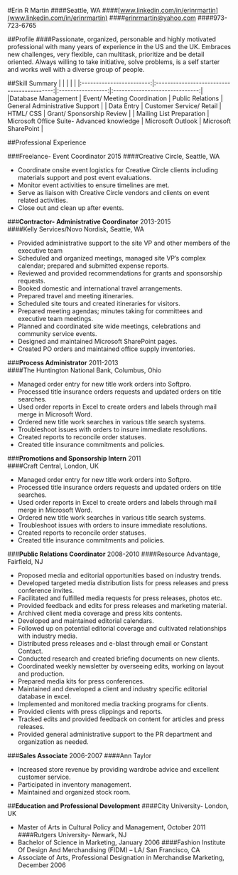 #Erin R Martin
####Seattle, WA
####[www.linkedin.com/in/erinrmartin](www.linkedin.com/in/erinrmartin)
####erinrmartin@yahoo.com 
####973-723-6765

##Profile
####Passionate, organized, personable and highly motivated professional with many  years of experience in the US and the UK. Embraces new challenges, very flexible, can multitask, prioritize and be detail oriented. Always willing to take initiative, solve problems, is a self starter and works well with a diverse group of people.  

##Skill Summary
|                          |                                            |                   |                                |
|:------------------------:|:------------------------------------------:|:-----------------:|:------------------------------:|
|Database Management                 |         Event/ Meeting Coordination        |  Public Relations | General Administrative Support |
|        Data Entry        |          Customer Service/ Retail          |     HTML/ CSS     |    Grant/ Sponsorship Review   |
| Mailing List Preparation | Microsoft Office Suite- Advanced knowledge | Microsoft Outlook |      Microsoft SharePoint      |

##Professional Experience

###Freelance- Event Coordinator 2015
####Creative Circle, Seattle, WA
- Coordinate onsite event logistics for Creative Circle clients including materials support and post event evaluations.
- Monitor event activities to ensure timelines are met.
- Serve as liaison with Creative Circle vendors and clients on event related activities.
- Close out and clean up after events. 

###**Contractor- Administrative Coordinator** 2013-2015  
####Kelly Services/Novo Nordisk, Seattle, WA
- Provided administrative support to the site VP and other members of the executive team 
- Scheduled and organized meetings, managed site VP’s complex calendar; prepared and submitted expense reports. 
- Reviewed and provided recommendations for grants and sponsorship requests.
- Booked domestic and international travel arrangements. 
- Prepared travel and meeting itineraries. 
- Scheduled site tours and created itineraries for visitors.
- Prepared meeting agendas; minutes taking for committees and executive team meetings.
- Planned and coordinated site wide meetings, celebrations and community service events. 
- Designed and maintained Microsoft SharePoint pages.
- Created PO orders and maintained office supply inventories.

###**Process Administrator** 2011-2013  
####The Huntington National Bank, Columbus, Ohio
- Managed order entry for new title work orders into Softpro.
- Processed title insurance orders requests and updated orders on title searches.
- Used order reports in Excel to create orders and labels through mail merge in Microsoft Word.
- Ordered new title work searches in various title search systems.
- Troubleshoot issues with orders to insure immediate resolutions. 
- Created reports to reconcile order statuses. 
- Created title insurance commitments and policies.

###**Promotions and Sponsorship Intern** 2011  
####Craft Central, London, UK  
- Managed order entry for new title work orders into Softpro.
- Processed title insurance orders requests and updated orders on title searches.
- Used order reports in Excel to create orders and labels through mail merge in Microsoft Word.
- Ordered new title work searches in various title search systems.
- Troubleshoot issues with orders to insure immediate resolutions. 
- Created reports to reconcile order statuses. 
- Created title insurance commitments and policies.

###**Public Relations Coordinator** 2008-2010
####Resource Advantage, Fairfield, NJ
- Proposed media and editorial opportunities based on industry trends. 
- Developed targeted media distribution lists for press releases and press conference invites.
- Facilitated and fulfilled media requests for press releases, photos etc.
- Provided feedback and edits for press releases and marketing material.
- Archived client media coverage and press kits contents.
- Developed and maintained editorial calendars.
- Followed up on potential editorial coverage and cultivated relationships with industry media.
- Distributed press releases and e-blast through email or Constant Contact.
- Conducted research and created briefing documents on new clients.
- Coordinated weekly newsletter by overseeing edits, working on layout and production.
- Prepared media kits for press conferences.
- Maintained and developed a client and industry specific editorial database in excel.
- Implemented and monitored media tracking programs for clients.
- Provided clients with press clippings and reports.
- Tracked edits and provided feedback on content for articles and press releases.
- Provided general administrative support to the PR department and organization as needed.

###**Sales Associate** 2006-2007
####Ann Taylor
- Increased store revenue by providing wardrobe advice and excellent customer service.
- Participated in inventory management.
- Maintained and organized stock room.

##**Education and Professional Development**
####City University- London, UK
- Master of Arts in Cultural Policy and Management, October 2011
####Rutgers University- Newark, NJ
- Bachelor of Science in Marketing, January 2006
####Fashion Institute Of Design And Merchandising (FIDM) – LA/ San Francisco, CA 
- Associate of Arts, Professional Designation in Merchandise Marketing, December 2006
